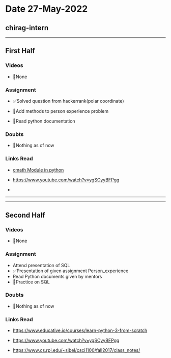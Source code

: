 # Date 27-May-2022

## chirag-intern

<hr>

## First Half

### Videos

- 🚫None

### Assignment

- ✅Solved question from hackerrank(polar coordinate)

- 🔄Add methods to person experience problem

- 🔄Read python documentation

### Doubts

- 🚫Nothing as of now

### Links Read

- [cmath Module in python](https://docs.python.org/3/library/cmath.html)

- https://www.youtube.com/watch?v=ygSCyyBFPgg

-

<hr>
<hr>

## Second Half

### Videos

- 🚫None

### Assignment

- Attend presentation of SQL
- ✅Presentation of given assignment Person_experience
- Read Python documents given by mentors
- 🔄Practice on SQL

### Doubts

- 🚫Nothing as of now

### Links Read

- https://www.educative.io/courses/learn-python-3-from-scratch

- https://www.youtube.com/watch?v=ygSCyyBFPgg
- https://www.cs.rpi.edu/~sibel/csci1100/fall2017/class_notes/

